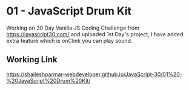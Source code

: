 # 01 - JavaScript Drum Kit

Working on 30 Day Vanilla JS Coding Challenge from https://javascript30.com/ and uploaded 1st Day's project, I have added extra feature which is onClink you can play sound.

## Working Link

https://shaileshparmar-webdeveloper.github.io/JavaScript-30/01%20-%20JavaScript%20Drum%20Kit/
